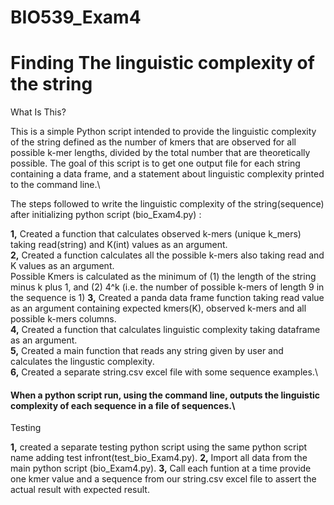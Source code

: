 # BIO539_Exam4
# Finding The linguistic complexity of the string

What Is This?

This is a simple Python script intended to provide the linguistic complexity of the string defined as the number of kmers that are observed for all possible k-mer lengths, divided by the total number that are theoretically possible.
The goal of this script is to get one output file for each string containing a data frame, and a statement about linguistic complexity printed to the command line.\

The steps followed to write the linguistic complexity of the string(sequence) after initializing python script (bio_Exam4.py) :

**1,** Created a function that calculates observed k-mers (unique k_mers) taking read(string) and K(int) values as an argument.\
**2,** Created a function calculates all the possible k-mers also taking read and K values as an argument.\
       Possible Kmers is calculated as the minimum of (1) the length of the string minus k plus 1, and (2) 4^k (i.e. the number of possible k-mers of length 9 in the
       sequence is 1)
**3,** Created a panda data frame function taking read value as an argument containing expected kmers(K), observed k-mers and all possible k-mers columns.\
**4,** Created a function that calculates linguistic complexity taking dataframe as an argument.\
**5,** Created a main function that reads any string given by user and calculates the lingustic complexity.\
**6,** Created a separate string.csv excel file with some sequence examples.\
#### When a python script run, using the command line, outputs the linguistic complexity of each sequence in a file of sequences.\



Testing

**1,** created a separate testing python script using the same python script name adding test infront(test_bio_Exam4.py).
**2,** Import all data from the main python script (bio_Exam4.py).
**3,** Call each funtion at a time provide one kmer value and a sequence from our string.csv excel file to assert the actual result with expected result.
